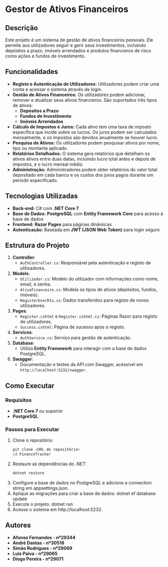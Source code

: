 # Gestor de Ativos Financeiros

## Descrição
Este projeto é um sistema de gestão de ativos financeiros pessoais. Ele permite aos utilizadores seguir e gerir seus investimentos, incluindo depósitos a prazo, imóveis arrendados e produtos financeiros de risco como ações e fundos de investimento.

## Funcionalidades
- **Registo e Autenticação de Utilizadores:** Utilizadores podem criar uma conta e acessar o sistema através de login.
- **Gestão de Ativos Financeiros:** Os utilizadores podem adicionar, remover e atualizar seus ativos financeiros. São suportados três tipos de ativos:
  - **Depósitos a Prazo**
  - **Fundos de Investimento**
  - **Imóveis Arrendados**
- **Cálculo de Impostos e Juros:** Cada ativo tem uma taxa de imposto específica que incide sobre os lucros. Os juros podem ser calculados mensalmente, e os impostos são devidos anualmente se houver lucro.
- **Pesquisa de Ativos:** Os utilizadores podem pesquisar ativos por nome, tipo ou montante aplicado.
- **Relatórios Detalhados:** O sistema gera relatórios que detalham os ativos ativos entre duas datas, incluindo lucro total antes e depois de impostos, e o lucro mensal médio.
- **Administração:** Administradores podem obter relatórios do valor total depositado em cada banco e os custos dos juros pagos durante um período especificado.

## Tecnologias Utilizadas
- **Back-end:** C# com **.NET Core 7**
- **Base de Dados:** **PostgreSQL** com **Entity Framework Core** para acesso à base de dados
- **Frontend:** **Razor Pages** para páginas dinâmicas
- **Autenticação:** Baseada em **JWT (JSON Web Token)** para login seguro

## Estrutura do Projeto
1. **Controller**:
   - `AuthController.cs`: Responsável pela autenticação e registo de utilizadores.
2. **Models**:
   - `Utilizador.cs`: Modelo do utilizador com informações como nome, email, e senha.
   - `AtivoFinanceiro.cs`: Modela os tipos de ativos (depósitos, fundos, imóveis).
   - `RegisterUserDto.cs`: Dados transferidos para registo de novos utilizadores.
3. **Pages**:
   - `Register.cshtml` e `Register.cshtml.cs`: Páginas Razor para registo de utilizadores.
   - `Success.cshtml`: Página de sucesso após o registo.
4. **Services**:
   - `AuthService.cs`: Serviço para gestão de autenticação.
5. **Database**:
   - Utiliza **Entity Framework** para interagir com a base de dados PostgreSQL.
6. **Swagger**:
   - Documentação e testes da API com Swagger, acessível em `http://localhost:5232/swagger`.

## Como Executar
### Requisitos
- **.NET Core 7** ou superior
- **PostgreSQL**
  
### Passos para Executar
1. Clone o repositório:
   ```bash
   git clone <URL do repositório>
   cd FinanceTracker
2. Restaure as dependências do .NET:
   ```bash
   dotnet restore
3. Configure a base de dados no PostgreSQL e adicione a connection string em appsettings.json.
4. Aplique as migrações para criar a base de dados:
  dotnet ef database update
5. Execute o projeto: 
  dotnet run
6. Acesse o sistema em http://localhost:5232.

## Autores
- **Afonso Fernandes - nº29344**
- **André Dantas - nº30518**
- **Simão Rodrigues - nº29069**
- **Luis Paiva - nº29065**
- **Diogo Pereira - nº29071**
